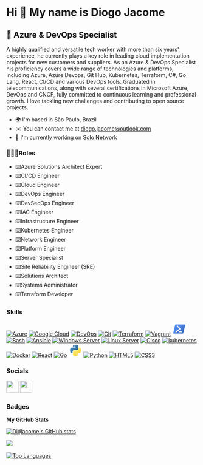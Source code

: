 Hi 👋 My name is Diogo Jacome
================================

👑 Azure & DevOps Specialist
----------------------------------
A highly qualified and versatile tech worker with more than six years' experience, he currently plays a key role
in leading cloud implementation projects for new customers and suppliers. As an Azure & DevOps Specialist
his proficiency covers a wide range of technologies and platforms, including Azure, Azure Devops, Git Hub, Kubernetes, Terraform, C#, Go Lang, React, CI/CD and various DevOps tools.
Graduated in telecommunications, along with several certifications in Microsoft Azure, DevOps and CNCF, fully committed to continuous learning and professional growth.
I love tackling new challenges and contributing to open source projects.

* 🌍  I'm based in São Paulo, Brazil
* ✉️  You can contact me at [diogo.jacome@outlook.com](mailto:diogo.jacome@outlook.com)
* 🚀  I'm currently working on [Solo Network](https://solonetwork.com.br)

### 👨🏻‍💻Roles

* ⌨️Azure Solutions Architect Expert
* ⌨️CI/CD Engineer
* ⌨️Cloud Engineer
* ⌨️DevOps Engineer
* ⌨️DevSecOps Engineer
* ⌨️IAC Engineer
* ⌨️Infrastructure Engineer
* ⌨️Kubernetes Engineer
* ⌨️Network Engineer
* ⌨️Platform Engineer
* ⌨️Server Specialist
* ⌨️Site Reliability Engineer (SRE)
* ⌨️Solutions Architect
* ⌨️Systems Administrator
* ⌨️Terraform Developer

### Skills

<p align="left">
  <a href="https://azure.microsoft.com/pt-br/resources/cloud-computing-dictionary/what-is-azure" target="_blank" rel="noreferrer"><img src="https://cdn.worldvectorlogo.com/logos/azure-2.svg" width="36" height="36" alt="Azure" /></a>
  <a href="https://cloud.google.com/docs?hl=pt-br" target="_blank" rel="noreferrer"><img src="https://cdn.worldvectorlogo.com/logos/google-cloud-1.svg" width="36" height="36" alt="Google Cloud" /></a>
  <a href="https://glossary.cncf.io/devops" target="_blank" rel="noreferrer"><img src="https://cdn.worldvectorlogo.com/logos/devops-2.svg" width="36" height="36" alt="DevOps" /></a>
  <a href="https://git-scm.com/doc" target="_blank" rel="noreferrer"><img src="https://cdn.worldvectorlogo.com/logos/git-icon.svg" width="36" height="36" alt="Git" /></a>
  <a href="https://www.terraform.io/" target="_blank" rel="noreferrer"><img src="https://www.vectorlogo.zone/logos/terraformio/terraformio-icon.svg" width="36" height="36" alt="Terraform" /></a>
  <a href="https://developer.hashicorp.com/vagrant/docs" target="_blank" rel="noreferrer"><img src="https://www.vectorlogo.zone/logos/vagrantup/vagrantup-icon.svg" width="36" height="36" alt="Vagrant" /></a>
  <a href="https://learn.microsoft.com/pt-br/powershell/scripting/how-to-use-docs?view=powershell-7.4" target="_blank" rel="noreferrer"><img src="https://raw.githubusercontent.com/vscode-icons/vscode-icons/master/icons/file_type_powershell.svg" width="36" height="36" alt="PowerShell" /></a>
  <a href="https://www.gnu.org/software/bash/" target="_blank" rel="noreferrer"><img src="https://cdn.jsdelivr.net/gh/devicons/devicon/icons/bash/bash-plain.svg" width="36" height="36" alt="Bash" /></a>
  <a href="https://docs.ansible.com/" target="_blank" rel="noreferrer"><img src="https://www.vectorlogo.zone/logos/ansible/ansible-icon.svg" width="36" height="36" alt="Ansible" /></a>
  <a href="https://learn.microsoft.com/en-us/windows-server" target="_blank" rel="noreferrer"><img src="https://cdn.worldvectorlogo.com/logos/microsoft-windows-22-1.svg" width="36" height="36" alt="Windows Server" /></a>
  <a href="https://www.lpi.org/pt-br/our-certifications/lpic-1-overview/" target="_blank" rel="noreferrer"><img src="https://cdn.worldvectorlogo.com/logos/linux-tux.svg" width="36" height="36" alt="Linux Server" /></a>
  <a href="https://www.cisco.com/c/en/us/training-events/training-certifications/certifications/associate/ccna.html" target="_blank" rel="noreferrer"><img src="https://cdn.worldvectorlogo.com/logos/cisco-2.svg" width="36" height="36" alt="Cisco" /></a>
  <a href="https://kubernetes.io/docs/home/" target="_blank" rel="noreferrer"><img src="https://cdn.jsdelivr.net/gh/devicons/devicon/icons/kubernetes/kubernetes-plain-wordmark.svg" width="36" height="36" alt="kubernetes" /></a>
  <a href="https://docs.docker.com/get-started/overview/" target="_blank" rel="noreferrer"><img src="https://www.svgrepo.com/show/349342/docker.svg" width="36" height="36" alt="Docker" /></a>
  <a href="https://reactjs.org/" target="_blank" rel="noreferrer"><img src="https://raw.githubusercontent.com/danielcranney/readme-generator/main/public/icons/skills/react-colored.svg" width="36" height="36" alt="React" /></a>
  <a href="https://go.dev/doc/" target="_blank" rel="noreferrer"><img src="https://raw.githubusercontent.com/danielcranney/readme-generator/main/public/icons/skills/go-colored.svg" width="36" height="36" alt="Go" /></a>
  <a href="https://docs.python.org/3/" target="_blank" rel="noreferrer"><img src="https://raw.githubusercontent.com/devicons/devicon/master/icons/python/python-original.svg" width="36" height="36" alt="Python" /></a>
  <a href="https://docs.python.org/3/" target="_blank" rel="noreferrer"><img src="https://cdn.worldvectorlogo.com/logos/c--4.svg" width="36" height="36" alt="Python" /></a>
  <a href="https://developer.mozilla.org/en-US/docs/Glossary/HTML5" target="_blank" rel="noreferrer"><img src="https://raw.githubusercontent.com/danielcranney/readme-generator/main/public/icons/skills/html5-colored.svg" width="36" height="36" alt="HTML5" /></a>
  <a href="https://www.w3.org/TR/CSS/#css" target="_blank" rel="noreferrer"><img src="https://raw.githubusercontent.com/danielcranney/readme-generator/main/public/icons/skills/css3-colored.svg" width="36" height="36" alt="CSS3" /></a>
</p>


### Socials

<p align="left">  
  <a href="https://github.com/Didjacome" target="_blank" rel="noreferrer"><img src="https://raw.githubusercontent.com/danielcranney/readme-generator/main/public/icons/socials/github.svg" width="32" height="32" /></a> 
  <a href="https://www.linkedin.com/in/diogo-de-santana-jacome" target="_blank" rel="noreferrer"><img src="https://raw.githubusercontent.com/danielcranney/readme-generator/main/public/icons/socials/linkedin.svg" width="32" height="32" /></a>
</p>

### Badges

<b>My GitHub Stats</b>

<a href="https://github.com/Didjacome"><img src="https://github-readme-stats.vercel.app/api?username=Didjacome&show_icons=true&hide=&count_private=true&title_color=0891b2&text_color=ffffff&icon_color=0891b2&bg_color=1c1917&hide_border=true&show_icons=true" alt="Didjacome's GitHub stats" /></a>

<a href="https://github.com/Didjacome"><img src="https://github-readme-streak-stats.herokuapp.com/?user=Didjacome&stroke=ffffff&background=1c1917&ring=0891b2&fire=0891b2&currStreakNum=ffffff&currStreakLabel=0891b2&sideNums=ffffff&sideLabels=ffffff&dates=ffffff&hide_border=true" /></a>

<a href="https://github.com/Didjacome" align="left"><img src="https://github-readme-stats.vercel.app/api/top-langs/?username=Didjacome&langs_count=10&title_color=0891b2&text_color=ffffff&icon_color=0891b2&bg_color=1c1917&hide_border=true&locale=en&custom_title=Top%20%Languages" alt="Top Languages" /></a>